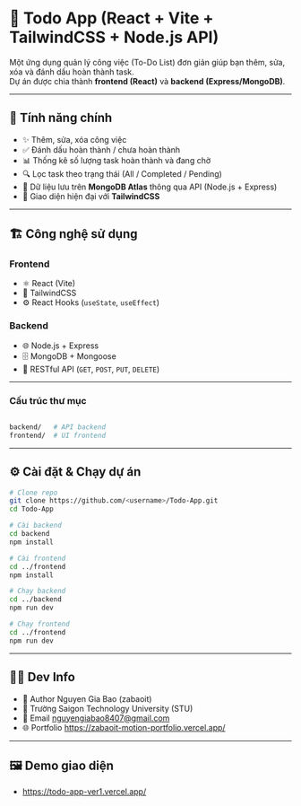 # 📝 Todo App (React + Vite + TailwindCSS + Node.js API)

Một ứng dụng quản lý công việc (To-Do List) đơn giản giúp bạn thêm, sửa, xóa và đánh dấu hoàn thành task.  
Dự án được chia thành **frontend (React)** và **backend (Express/MongoDB)**.

---

## 🚀 Tính năng chính

- ✨ Thêm, sửa, xóa công việc
- ✅ Đánh dấu hoàn thành / chưa hoàn thành
- 📊 Thống kê số lượng task hoàn thành và đang chờ
- 🔍 Lọc task theo trạng thái (All / Completed / Pending)
- 💾 Dữ liệu lưu trên **MongoDB Atlas** thông qua API (Node.js + Express)
- 🌈 Giao diện hiện đại với **TailwindCSS**

---

## 🏗️ Công nghệ sử dụng

### Frontend
- ⚛️ React (Vite)
- 🎨 TailwindCSS
- ⚙️ React Hooks (`useState`, `useEffect`)

### Backend
- 🌐 Node.js + Express
- 🗄️ MongoDB + Mongoose
- 🔄 RESTful API (`GET`, `POST`, `PUT`, `DELETE`)

---
### Cấu trúc thư mục
```bash

backend/   # API backend
frontend/  # UI frontend

```
---
## ⚙ Cài đặt & Chạy dự án
```bash
# Clone repo
git clone https://github.com/<username>/Todo-App.git
cd Todo-App

# Cài backend
cd backend
npm install

# Cài frontend
cd ../frontend
npm install

# Chạy backend
cd ../backend
npm run dev

# Chạy frontend
cd ../frontend
npm run dev
```
---
## 🧑‍💻 Dev Info
- 👤 Author	Nguyen Gia Bao (zabaoit)
- 🏫 Trường	Saigon Technology University (STU)
- 💬 Email	nguyengiabao8407@gmail.com
- 🌐 Portfolio	https://zabaoit-motion-portfolio.vercel.app/

---
## 🖼️ Demo giao diện
-  https://todo-app-ver1.vercel.app/
